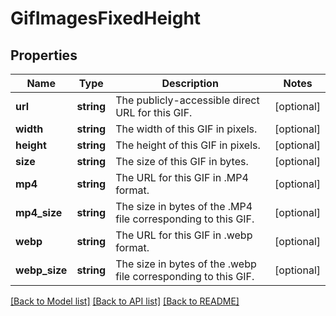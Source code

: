 # GifImagesFixedHeight

## Properties
Name | Type | Description | Notes
------------ | ------------- | ------------- | -------------
**url** | **string** | The publicly-accessible direct URL for this GIF. | [optional] 
**width** | **string** | The width of this GIF in pixels. | [optional] 
**height** | **string** | The height of this GIF in pixels. | [optional] 
**size** | **string** | The size of this GIF in bytes. | [optional] 
**mp4** | **string** | The URL for this GIF in .MP4 format. | [optional] 
**mp4_size** | **string** | The size in bytes of the .MP4 file corresponding to this GIF. | [optional] 
**webp** | **string** | The URL for this GIF in .webp format. | [optional] 
**webp_size** | **string** | The size in bytes of the .webp file corresponding to this GIF. | [optional] 

[[Back to Model list]](../README.md#documentation-for-models) [[Back to API list]](../README.md#documentation-for-api-endpoints) [[Back to README]](../README.md)


